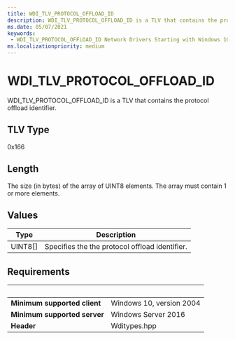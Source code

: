 ```yaml
---
title: WDI_TLV_PROTOCOL_OFFLOAD_ID
description: WDI_TLV_PROTOCOL_OFFLOAD_ID is a TLV that contains the protocol offload identifier.
ms.date: 05/07/2021
keywords:
 - WDI_TLV_PROTOCOL_OFFLOAD_ID Network Drivers Starting with Windows 10, Version 2004
ms.localizationpriority: medium
---
```


# WDI\_TLV\_PROTOCOL\_OFFLOAD\_ID

WDI\_TLV\_PROTOCOL\_OFFLOAD\_ID is a TLV that contains the protocol offload identifier.

## TLV Type

0x166

## Length

The size (in bytes) of the array of UINT8 elements. The array must contain 1 or more elements.

## Values

| Type | Description |
| --- | --- |
| UINT8\[\] | Specifies the the protocol offload identifier. |

## Requirements

| &nbsp; | &nbsp; |
| ------ | ------ |
| **Minimum supported client** | Windows 10, version 2004 |
| **Minimum supported server** | Windows Server 2016 |
| **Header** | Wditypes.hpp |

